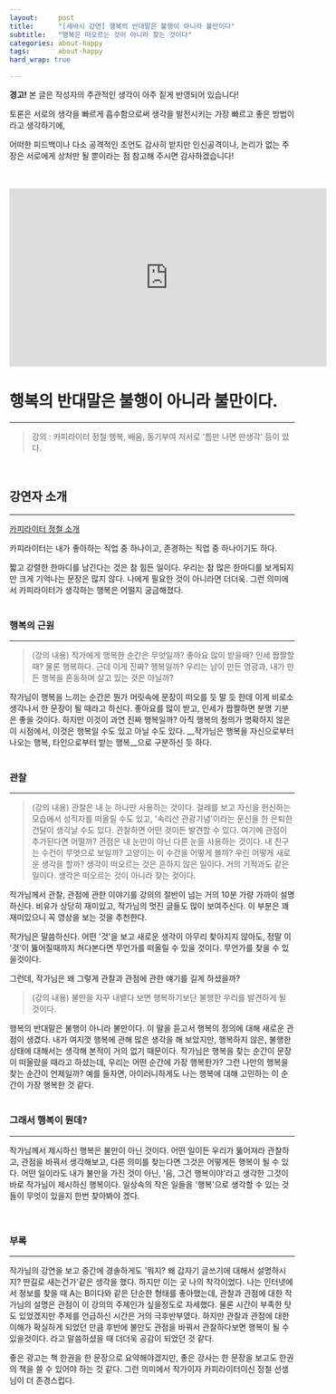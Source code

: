 ```yaml
---
layout:		post
title:		"[세바시 강연] 행복의 반대말은 불행이 아니라 불만이다"
subtitle:	"행복은 떠오르는 것이 아니라 찾는 것이다"
categories:	about-happy
tags:		about-happy
hard_wrap: true

---
```


<b>경고!</b> 본 글은 작성자의 주관적인 생각이 아주 짙게 반영되어 있습니다!

토론은 서로의 생각을 빠르게 흡수함으로써 생각을 발전시키는 가장 빠르고 좋은 방법이라고 생각하기에,

어떠한 피드백이나 다소 공격적인 조언도 감사히 받지만 인신공격이나, 논리가 없는 주장은 서로에게 상처만 될 뿐이라는 점 참고해 주시면 감사하겠습니다!
<br>
<br>
<br>
<iframe width="560" height="315" src="https://www.youtube.com/embed/aNhE6BD3j38" frameborder="0" allow="accelerometer; autoplay; clipboard-write; encrypted-media; gyroscope; picture-in-picture" allowfullscreen></iframe>
<br>

# 행복의 반대말은 불행이 아니라 불만이다.
---

> 강의 : 카피라이터 정철
> 행복, 배움, 동기부여
> 저서로 '틈만 나면 딴생각' 등이 있다.

<br>

## 강연자 소개
---

<a href="https://www.bzpp.co.kr/leader/pi/VP190131A00010">카피라이터 정철 소개</a>  

카피라이터는 내가 좋아하는 직업 중 하나이고, 존경하는 직업 중 하나이기도 하다.

짧고 강렬한 한마디를 남긴다는 것은 참 힘든 일이다. 우리는 참 많은 한마디를 보게되지만 크게 기억나는 문장은 많지 않다. 나에게 필요한 것이 아니라면 더더욱. 그런 의미에서 카피라이터가 생각하는 행복은 어떨지 궁금해졌다.
<br>
<br>

### 행복의 근원
---

> (강의 내용)
> 작가에게 행복한 순간은 무엇일까? 좋아요 많이 받을때? 인세 짭짤할 때? 물론 행복하다. 근데 이게 진짜? 행복일까?
> 우리는 남이 만든 영광과, 내가 만든 행복을 혼동하며 살고 있는 것은 아닐까?

 작가님이 행복을 느끼는 순간은 뭔가 머릿속에 문장이 떠오를 듯 말 듯 한데 이게 비로소 생각나서 한 문장이 될 때라고 하신다. 좋아요를 많이 받고, 인세가 짭짤하면 분명 기분은 좋을 것이다. 하지만 이것이 과연 진짜 행복일까? 아직 행복의 정의가 명확하지 않은 이 시점에서, 이것은 행복일 수도 있고 아닐 수도 있다. __작가님은 행복을 자신으로부터 나오는 행복, 타인으로부터 받는 행복__으로 구분하신 듯 하다.
<br>
<br>

### 관찰
---

> (강의 내용)
> 관찰은 내 눈 하나만 사용하는 것이다. 걸레를 보고 자신을 헌신하는 모습에서 성직자를 떠올릴 수도 있고, '속리산 관광기념'이라는 문신을 한 은퇴한 건달이 생각날 수도 있다. 관찰하면 어떤 것이든 발견할 수 있다. 여기에 관점이 추가된다면 어떨까? 관점은 내 눈만이 아닌 다른 눈을 사용하는 것이다. 내 친구는 수건이 무엇으로 보일까? 고양이는 이 수건을 어떻게 볼까? 우린 어떻게 새로운 생각을 할까? 생각이 떠오르는 것은 흔하지 않은 일이다. 거의 기적과도 같은 일이다. 생각은 떠오르는 것이 아니라 찾는 것이다.

 작가님께서 관찰, 관점에 관한 이야기를 강의의 절반이 넘는 거의 10분 가량 가까이 설명하신다. 비유가 상당히 재미있고, 작가님의 멋진 글들도 많이 보여주신다. 이 부분은 꽤 재미있으니 꼭 영상을 보는 것을 추천한다.

 작가님은 말씀하신다. 어떤 '것'을 보고 새로운 생각이 아무리 찾아지지 않아도, 정말 이 '것'이 뚫어질때까지 쳐다본다면 무언가를 떠올릴 수 있을 것이다. 무언가를 찾을 수 있을것이다.

 그런데, 작가님은 왜 그렇게 관찰과 관점에 관한 얘기를 길게 하셨을까?

 > (강의 내용)
 > 불만을 자꾸 내뱉다 보면 행복하기보단 불행한 우리를 발견하게 될 것이다.

 행복의 반대말은 불행이 아니라 불만이다. 이 말을 듣고서 행복의 정의에 대해 새로운 관점이 생겼다. 내가 여지껏 행복에 관해 많은 생각을 해 보았지만, 행복하지 않은, 불행한 상태에 대해서는 생각해 본적이 거의 없기 때문이다. 작가님은 행복을 찾는 순간이 문장이 떠올랐을 때라고 하셨는데, 우리는 어떤 순간에 가장 행복한가? 그런 나만의 행복을 찾는 순간이 언제일까? 예를 들자면, 아이러니하게도 나는 행복에 대해 고민하는 이 순간이 가장 행복한 것 같다.
<br>
<br>

### 그래서 행복이 뭔데?
---

 작가님께서 제시하신 행복은 불만이 아닌 것이다. 어떤 일이든 우리가 뚫어져라 관찰하고, 관점을 바꿔서 생각해보고, 다른 의미를 찾는다면 그것은 어떻게든 행복이 될 수 있다. 어떤 일이라도 내가 불만을 가진 것이 아닌, '음, 그건 행복이야'라고 생각한 그것이 바로 작가님이 제시하신 행복이다. 일상속의 작은 일들을 '행복'으로 생각할 수 있는 것들이 무엇이 있을지 한번 찾아봐야 겠다.
<br>
<br>
<br>

### 부록
---

 작가님의 강연을 보고 중간에 경솔하게도 '뭐지? 왜 갑자기 글쓰기에 대해서 설명하시지? 딴길로 새는건가'같은 생각을 했다. 하지만 이는 곳 나의 착각이었다. 나는 인터넷에서 정보를 찾을 때 A는 B이다와 같은 단순한 형태를 좋아했는데, 관찰과 관점에 대한 작가님의 설명은 관점이 이 강의의 주제인가 싶을정도로 자세했다. 물론 시간이 부족한 탓도 있었겠지만 주제를 언급하신 시간은 거의 극후반부였다. 하지만 관찰과 관점에 대한 이해가 확실하게 되었던 만큼 후반에 불만도 관점을 바꿔서 관찰하다보면 행복이 될 수 있을것이다. 라고 말씀하셨을 때 더더욱 공감이 되었던 것 같다.

 좋은 광고는 책 한권을 한 문장으로 요약해야겠지만, 좋은 강사는 한 문장을 보고도 한권의 책을 쓸 수 있어야 하는 것 같다. 그런 의미에서 작가이자 카피라이터이신 정철 선생님이 더 존경스럽다.